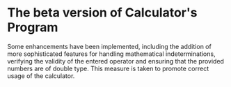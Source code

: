# The beta version of Calculator's Program

Some enhancements have been implemented, including the addition of more sophisticated features for handling mathematical indeterminations, verifying the validity of the
entered operator and ensuring that the provided numbers are of double type. This measure is taken to promote correct usage of the calculator.

